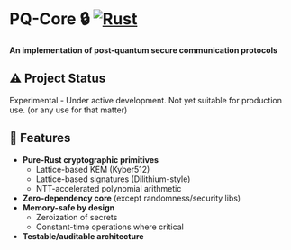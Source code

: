 # PQ-Core 🔒 [![Rust](https://img.shields.io/badge/Rust-1.70+-blue.svg)](https://www.rust-lang.org/)

**An implementation of post-quantum secure communication protocols**

## ⚠️ Project Status

Experimental - Under active development. Not yet suitable for production use. (or any use for that matter)

## 🚀 Features

- **Pure-Rust cryptographic primitives**
  - Lattice-based KEM (Kyber512)
  - Lattice-based signatures (Dilithium-style)
  - NTT-accelerated polynomial arithmetic
- **Zero-dependency core** (except randomness/security libs)
- **Memory-safe by design**
  - Zeroization of secrets
  - Constant-time operations where critical
- **Testable/auditable architecture**
